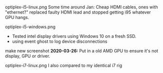 optiplex-i5-linux.png
Some time around Jan: Cheap HDMI cables, ones with "ethernet?" replaced faulty HDMI lead and stopped getting i95 whatever GPU hangs.

optiplex-i5-windows.png
* Tested intel display drivers using Windows 10 on a fresh SSD.
* using event ghost to log device disconnections

make new screenshot
**2020-03-26:** Put in a old AMD GPU to ensure it's not display, GPU or driver.

optiplex-i7-linux.png
I also compared to my identical i7 rig
